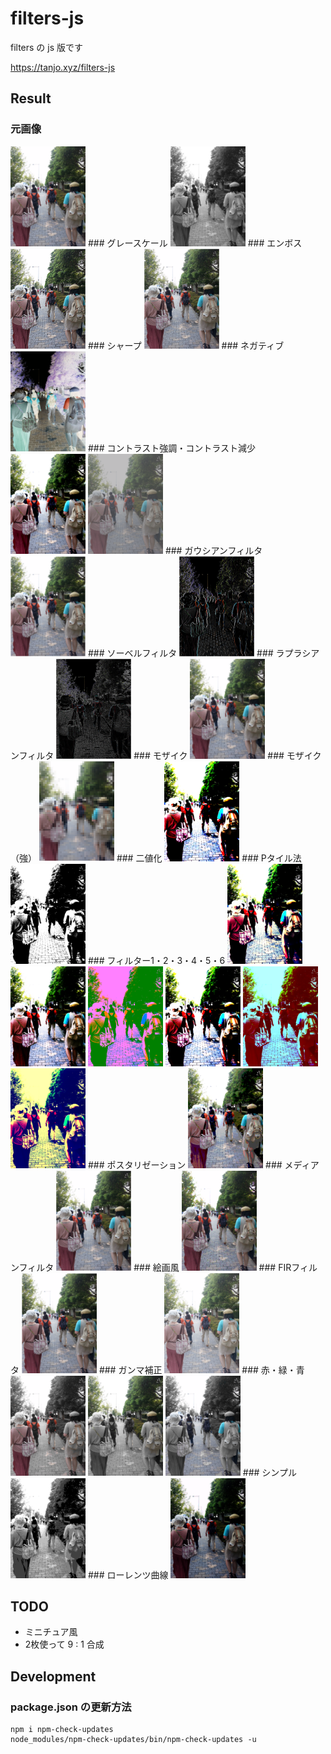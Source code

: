# filters-js

filters の js 版です

https://tanjo.xyz/filters-js

## Result

### 元画像
<img src="resources/image.png" width="120px">
### グレースケール
<img src="resources/image-grayscale.png" width="120px">
### エンボス
<img src="resources/image-emboss.png" width="120px">
### シャープ
<img src="resources/image-sharp.png" width="120px">
### ネガティブ
<img src="resources/image-negative.png" width="120px">
### コントラスト強調・コントラスト減少
<img src="resources/image-contrast-enhancement.png" width="120px">
<img src="resources/image-contrast-reduction.png" width="120px">
### ガウシアンフィルタ
<img src="resources/image-gaussian-filter.png" width="120px">
### ソーベルフィルタ
<img src="resources/image-sobel-filter.png" width="120px">
### ラプラシアンフィルタ
<img src="resources/image-laplacian-filter.png" width="120px">
### モザイク
<img src="resources/image-pixelization.png" width="120px">
### モザイク（強）
<img src="resources/image-pixelization-hard.png" width="120px">
### 二値化
<img src="resources/image-binarization.png" width="120px">
### Pタイル法
<img src="resources/image-percentile-method.png" width="120px">
### フィルター1・2・3・4・5・6
<img src="resources/image-filter1.png" width="120px">
<img src="resources/image-filter2.png" width="120px">
<img src="resources/image-filter3.png" width="120px">
<img src="resources/image-filter4.png" width="120px">
<img src="resources/image-filter5.png" width="120px">
<img src="resources/image-filter6.png" width="120px">
### ポスタリゼーション
<img src="resources/image-posterization.png" width="120px">
### メディアンフィルタ
<img src="resources/image-median-filter.png" width="120px">
### 絵画風
<img src="resources/image-kaiga.png" width="120px">
### FIRフィルタ
<img src="resources/image-fir-filter.png" width="120px">
### ガンマ補正
<img src="resources/image-gamma.png" width="120px">
### 赤・緑・青
<img src="resources/image-red.png" width="120px">
<img src="resources/image-green.png" width="120px">
<img src="resources/image-blue.png" width="120px">
### シンプル
<img src="resources/image-simple.png" width="120px">
### ローレンツ曲線
<img src="resources/image-lorentz.png" width="120px">

## TODO

- ミニチュア風
- 2枚使って 9 : 1 合成

## Development

### package.json の更新方法

```
npm i npm-check-updates
node_modules/npm-check-updates/bin/npm-check-updates -u
```
